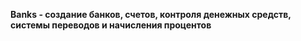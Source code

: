  **Banks - создание банков, счетов, контроля денежных средств, системы переводов и начисления процентов**
